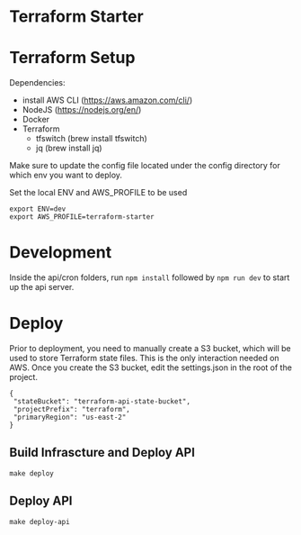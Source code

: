 # Terraform Starter

# Terraform Setup

Dependencies:

- install AWS CLI (<https://aws.amazon.com/cli/>)
- NodeJS (<https://nodejs.org/en/>)
- Docker
- Terraform
  - tfswitch (brew install tfswitch)
  - jq (brew install jq)

Make sure to update the config file located under the config directory for which env you want to deploy.

Set the local ENV and AWS_PROFILE to be used
  
```
export ENV=dev
export AWS_PROFILE=terraform-starter
```

# Development

Inside the api/cron folders, run ```npm install``` followed by ```npm run dev``` to start up the api server.

# Deploy

Prior to deployment, you need to manually create a S3 bucket, which will be used to store Terraform state files. This is the only interaction needed on AWS. Once you create the S3 bucket, edit the settings.json in the root of the project.

```
{
 "stateBucket": "terraform-api-state-bucket",
 "projectPrefix": "terraform",
 "primaryRegion": "us-east-2"
}
```

## Build Infrascture and Deploy API

```
make deploy
```

## Deploy API

```
make deploy-api
```